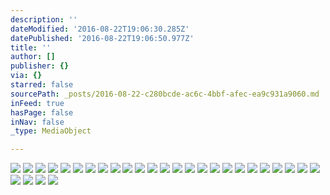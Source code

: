 ```yaml
---
description: ''
dateModified: '2016-08-22T19:06:30.285Z'
datePublished: '2016-08-22T19:06:50.977Z'
title: ''
author: []
publisher: {}
via: {}
starred: false
sourcePath: _posts/2016-08-22-c280bcde-ac6c-4bbf-afec-ea9c931a9060.md
inFeed: true
hasPage: false
inNav: false
_type: MediaObject

---
```

![](https://the-grid-user-content.s3-us-west-2.amazonaws.com/a1816504-62e7-4dbd-a3f3-e7a9d1e04527.jpg)
![](https://s3-us-west-2.amazonaws.com/the-grid-img/p/fa9a18fca700f19ee6f12e5ce87e169594a959dc.jpg)
![](https://the-grid-user-content.s3-us-west-2.amazonaws.com/cfdfeb1b-a219-46d5-9dc9-33bf6707945e.jpg)
![](https://the-grid-user-content.s3-us-west-2.amazonaws.com/1a4795cc-8e66-4830-a0c3-65cfe133e36e.jpg)
![](https://the-grid-user-content.s3-us-west-2.amazonaws.com/69857743-a816-4bfc-ae0e-fc11fadaf8c7.jpg)
![](https://the-grid-user-content.s3-us-west-2.amazonaws.com/0605c949-c88c-44bd-9b6f-cb541206a686.jpg)
![](https://the-grid-user-content.s3-us-west-2.amazonaws.com/e68f40c5-da7d-4da4-8cbb-5cef1f326467.jpg)
![](https://the-grid-user-content.s3-us-west-2.amazonaws.com/14d56aef-ae4f-49f9-9cd7-96661914626f.jpg)
![](https://s3-us-west-2.amazonaws.com/the-grid-img/p/44b5a608cc8bbf3e9265b8a8002b418e94afd6cd.jpg)
![](https://the-grid-user-content.s3-us-west-2.amazonaws.com/548d8ec3-49d7-478b-a3ae-e14625ea6738.jpg)
![](https://the-grid-user-content.s3-us-west-2.amazonaws.com/67a056b2-2db3-4340-8744-b351569234ad.jpg)
![](https://the-grid-user-content.s3-us-west-2.amazonaws.com/5014a083-f5ce-4c10-b72d-3677630f78a0.jpg)
![](https://the-grid-user-content.s3-us-west-2.amazonaws.com/a9450e34-ddf4-4333-9354-0fbd201a1c02.jpg)
![](https://the-grid-user-content.s3-us-west-2.amazonaws.com/0fc1d670-21f7-41f6-a1e3-f6842a383b31.jpg)
![](https://the-grid-user-content.s3-us-west-2.amazonaws.com/408f29c8-a541-4b76-9f75-6a3fbab6ce6b.jpg)
![](https://the-grid-user-content.s3-us-west-2.amazonaws.com/e1c4e2a0-0442-43ab-8e06-e26fc4bb7a58.jpg)
![](https://the-grid-user-content.s3-us-west-2.amazonaws.com/fcb9c817-861f-4b6c-ba7d-3cd231b50d3a.jpg)
![](https://the-grid-user-content.s3-us-west-2.amazonaws.com/b7e6245e-836a-47cd-b99c-ad6a3b0ded4b.jpg)
![](https://the-grid-user-content.s3-us-west-2.amazonaws.com/910967fd-c11c-4423-9735-d8b121260651.jpg)
![](https://the-grid-user-content.s3-us-west-2.amazonaws.com/90cfc46a-844c-46b1-80f9-cb0c7aab2e7c.jpg)
![](https://the-grid-user-content.s3-us-west-2.amazonaws.com/84f0f731-d283-4f1f-a8ed-71b7c379fb24.jpg)
![](https://the-grid-user-content.s3-us-west-2.amazonaws.com/15484cbf-9709-49f3-9508-09d9fd2c5e1d.jpg)
![](https://the-grid-user-content.s3-us-west-2.amazonaws.com/d0586cfb-5bde-428e-8676-1b4641eb07c3.jpg)
![](https://the-grid-user-content.s3-us-west-2.amazonaws.com/e0c14436-86ef-49dd-934b-97d91525a780.jpg)
![](https://the-grid-user-content.s3-us-west-2.amazonaws.com/8f71d2cc-eb24-4ef2-aa78-1ed39351fa4a.jpg)
![](https://the-grid-user-content.s3-us-west-2.amazonaws.com/6b7c7446-dde7-4ed5-9b43-41b43f1df237.jpg)
![](https://the-grid-user-content.s3-us-west-2.amazonaws.com/be20953a-f7e1-486b-b8e9-d6d753b1748d.jpg)
![](https://the-grid-user-content.s3-us-west-2.amazonaws.com/3d609bf2-498d-4d46-b367-0e5856cb8aa9.jpg)
![](https://the-grid-user-content.s3-us-west-2.amazonaws.com/f35c5d3b-4f6b-4195-ade5-09172c1a99b8.jpg)